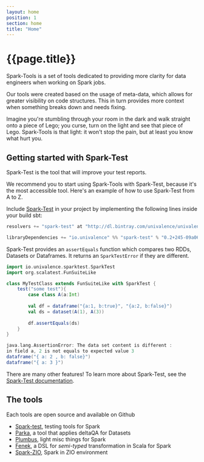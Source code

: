 ```yaml
---
layout: home
position: 1
section: home
title: "Home"
---
```


# {{page.title}}

Spark-Tools is a set of tools dedicated to providing more clarity for data engineers when working on Spark jobs.

Our tools were created based on the usage of meta-data, which allows for greater visibility on code structures. This in turn provides more context when something breaks down and needs fixing.

Imagine you're stumbling through your room in the dark and walk straight onto a piece of Lego; you curse, turn on the light and see that piece of Lego. Spark-Tools is that light: it won't stop the pain, but at least you know what hurt you.

## Getting started with Spark-Test

Spark-Test is the tool that will improve your test reports.

We recommend you to start using Spark-Tools with Spark-Test, because it's the most accessible tool. Here's an example of how to use Spark-Test from A to Z.

Include [Spark-Test](./spark-test) in your project by implementing the following lines inside your build sbt:

```scala
resolvers += "spark-test" at "http://dl.bintray.com/univalence/univalence-jvm"

libraryDependencies += "io.univalence" %% "spark-test" % "0.2+245-09a064d9" % Test
```

Spark-Test provides an `assertEquals` function which compares two RDDs, Datasets or Dataframes. It returns an `SparkTestError`
if they are different.

```scala
import io.univalence.sparktest.SparkTest
import org.scalatest.FunSuiteLike

class MyTestClass extends FunSuiteLike with SparkTest {
    test("some test"){
        case class A(a:Int)
        
        val df = dataframe("{a:1, b:true}", "{a:2, b:false}")
        val ds = dataset(A(1), A(3))
        
        df.assertEquals(ds)
    }
}
```

```scala
java.lang.AssertionError: The data set content is different :
in field a, 2 is not equals to expected value 3 
dataframe("{ a: 2 , b: false}")
dataframe("{ a: 3 }")
```

There are many other features! To learn more about Spark-Test, see the [Spark-Test documentation](./spark-test).

## The tools

Each tools are open source and available on Github

* [Spark-test](https://github.com/univalence/spark-tools/tree/master/spark-test), testing tools for Spark
* [Parka](https://github.com/univalence/spark-tools/tree/master/parka), a tool that applies deltaQA for Datasets
* [Plumbus](https://github.com/univalence/spark-tools/tree/master/plumbus), light misc things for Spark
* [Fenek](https://github.com/univalence/spark-tools/tree/master/fenek), a DSL for *semi-typed* transformation in Scala for Spark
* [Spark-ZIO](https://github.com/univalence/spark-tools/tree/master/spark-zio), Spark in ZIO environment
